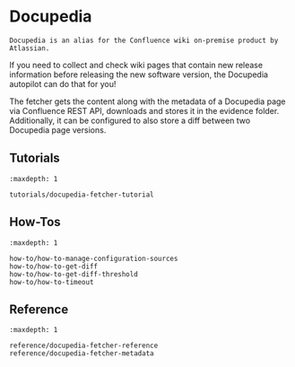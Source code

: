 <!--
SPDX-FileCopyrightText: 2024 grow platform GmbH

SPDX-License-Identifier: MIT
-->

# Docupedia

```{note}
Docupedia is an alias for the Confluence wiki on-premise product by Atlassian.
```

If you need to collect and check wiki pages that contain new release information before releasing the new software version, the Docupedia autopilot can do that for you!

The fetcher gets the content along with the metadata of a Docupedia page via Confluence REST API, downloads and stores it in the evidence folder. Additionally, it can be configured to also store a diff between two Docupedia page versions.

## Tutorials

```{toctree}
:maxdepth: 1

tutorials/docupedia-fetcher-tutorial
```

## How-Tos

```{toctree}
:maxdepth: 1

how-to/how-to-manage-configuration-sources
how-to/how-to-get-diff
how-to/how-to-get-diff-threshold
how-to/how-to-timeout
```

## Reference

```{toctree}
:maxdepth: 1

reference/docupedia-fetcher-reference
reference/docupedia-fetcher-metadata
```
